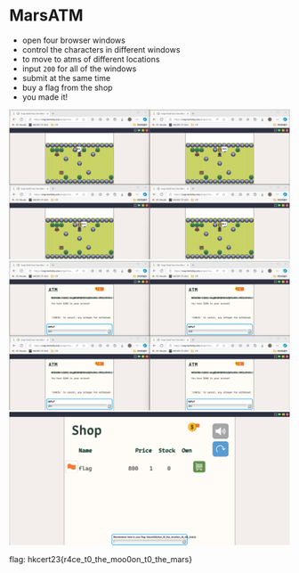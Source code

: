 # MarsATM

- open four browser windows
- control the characters in different windows
- to move to atms of different locations
- input `200` for all of the windows
- submit at the same time
- buy a flag from the shop
- you made it!

![](img/1.png)
![](img/2.png)
![](img/3.png)

flag: hkcert23{r4ce_t0_the_moo0on_t0_the_mars}